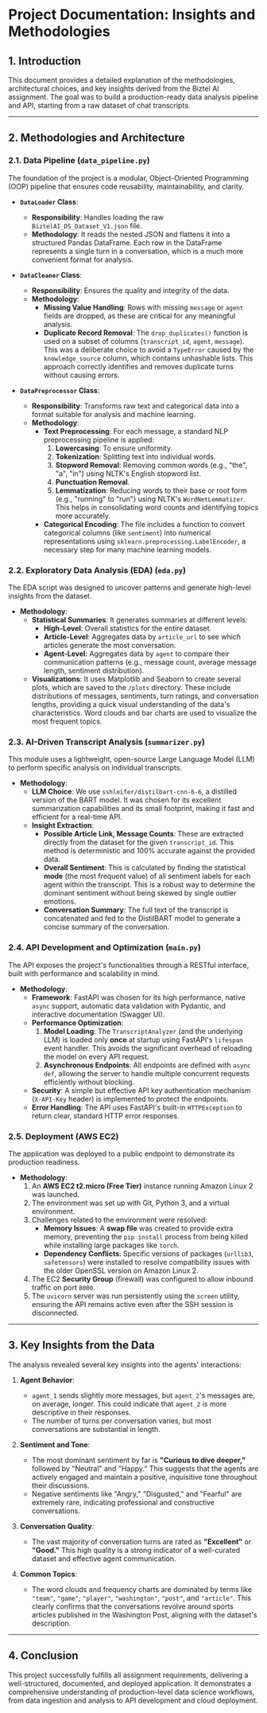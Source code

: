 # Project Documentation: Insights and Methodologies

## 1. Introduction
This document provides a detailed explanation of the methodologies, architectural choices, and key insights derived from the Biztel AI assignment. The goal was to build a production-ready data analysis pipeline and API, starting from a raw dataset of chat transcripts.

---

## 2. Methodologies and Architecture

### 2.1. Data Pipeline (`data_pipeline.py`)
The foundation of the project is a modular, Object-Oriented Programming (OOP) pipeline that ensures code reusability, maintainability, and clarity.

-   **`DataLoader` Class**:
    -   **Responsibility**: Handles loading the raw `BiztelAI_DS_Dataset_V1.json` file.
    -   **Methodology**: It reads the nested JSON and flattens it into a structured Pandas DataFrame. Each row in the DataFrame represents a single turn in a conversation, which is a much more convenient format for analysis.

-   **`DataCleaner` Class**:
    -   **Responsibility**: Ensures the quality and integrity of the data.
    -   **Methodology**:
        -   **Missing Value Handling**: Rows with missing `message` or `agent` fields are dropped, as these are critical for any meaningful analysis.
        -   **Duplicate Record Removal**: The `drop_duplicates()` function is used on a subset of columns (`transcript_id`, `agent`, `message`). This was a deliberate choice to avoid a `TypeError` caused by the `knowledge_source` column, which contains unhashable lists. This approach correctly identifies and removes duplicate turns without causing errors.

-   **`DataPreprocessor` Class**:
    -   **Responsibility**: Transforms raw text and categorical data into a format suitable for analysis and machine learning.
    -   **Methodology**:
        -   **Text Preprocessing**: For each message, a standard NLP preprocessing pipeline is applied:
            1.  **Lowercasing**: To ensure uniformity.
            2.  **Tokenization**: Splitting text into individual words.
            3.  **Stopword Removal**: Removing common words (e.g., "the", "a", "in") using NLTK's English stopword list.
            4.  **Punctuation Removal**.
            5.  **Lemmatization**: Reducing words to their base or root form (e.g., "running" to "run") using NLTK's `WordNetLemmatizer`. This helps in consolidating word counts and identifying topics more accurately.
        -   **Categorical Encoding**: The file includes a function to convert categorical columns (like `sentiment`) into numerical representations using `sklearn.preprocessing.LabelEncoder`, a necessary step for many machine learning models.

### 2.2. Exploratory Data Analysis (EDA) (`eda.py`)
The EDA script was designed to uncover patterns and generate high-level insights from the dataset.

-   **Methodology**:
    -   **Statistical Summaries**: It generates summaries at different levels:
        -   **High-Level**: Overall statistics for the entire dataset.
        -   **Article-Level**: Aggregates data by `article_url` to see which articles generate the most conversation.
        -   **Agent-Level**: Aggregates data by `agent` to compare their communication patterns (e.g., message count, average message length, sentiment distribution).
    -   **Visualizations**: It uses Matplotlib and Seaborn to create several plots, which are saved to the `/plots` directory. These include distributions of messages, sentiments, turn ratings, and conversation lengths, providing a quick visual understanding of the data's characteristics. Word clouds and bar charts are used to visualize the most frequent topics.

### 2.3. AI-Driven Transcript Analysis (`summarizer.py`)
This module uses a lightweight, open-source Large Language Model (LLM) to perform specific analysis on individual transcripts.

-   **Methodology**:
    -   **LLM Choice**: We use `sshleifer/distilbart-cnn-6-6`, a distilled version of the BART model. It was chosen for its excellent summarization capabilities and its small footprint, making it fast and efficient for a real-time API.
    -   **Insight Extraction**:
        -   **Possible Article Link, Message Counts**: These are extracted directly from the dataset for the given `transcript_id`. This method is deterministic and 100% accurate against the provided data.
        -   **Overall Sentiment**: This is calculated by finding the statistical **mode** (the most frequent value) of all sentiment labels for each agent within the transcript. This is a robust way to determine the dominant sentiment without being skewed by single outlier emotions.
        -   **Conversation Summary**: The full text of the transcript is concatenated and fed to the DistilBART model to generate a concise summary of the conversation.

### 2.4. API Development and Optimization (`main.py`)
The API exposes the project's functionalities through a RESTful interface, built with performance and scalability in mind.

-   **Methodology**:
    -   **Framework**: FastAPI was chosen for its high performance, native `async` support, automatic data validation with Pydantic, and interactive documentation (Swagger UI).
    -   **Performance Optimization**:
        1.  **Model Loading**: The `TranscriptAnalyzer` (and the underlying LLM) is loaded only **once** at startup using FastAPI's `lifespan` event handler. This avoids the significant overhead of reloading the model on every API request.
        2.  **Asynchronous Endpoints**: All endpoints are defined with `async def`, allowing the server to handle multiple concurrent requests efficiently without blocking.
    -   **Security**: A simple but effective API key authentication mechanism (`X-API-Key` header) is implemented to protect the endpoints.
    -   **Error Handling**: The API uses FastAPI's built-in `HTTPException` to return clear, standard HTTP error responses.

### 2.5. Deployment (AWS EC2)
The application was deployed to a public endpoint to demonstrate its production readiness.

-   **Methodology**:
    1.  An **AWS EC2 t2.micro (Free Tier)** instance running Amazon Linux 2 was launched.
    2.  The environment was set up with Git, Python 3, and a virtual environment.
    3.  Challenges related to the environment were resolved:
        -   **Memory Issues**: A **swap file** was created to provide extra memory, preventing the `pip install` process from being killed while installing large packages like `torch`.
        -   **Dependency Conflicts**: Specific versions of packages (`urllib3`, `safetensors`) were installed to resolve compatibility issues with the older OpenSSL version on Amazon Linux 2.
    4.  The EC2 **Security Group** (firewall) was configured to allow inbound traffic on port `8000`.
    5.  The `uvicorn` server was run persistently using the `screen` utility, ensuring the API remains active even after the SSH session is disconnected.

---

## 3. Key Insights from the Data

The analysis revealed several key insights into the agents' interactions:

1.  **Agent Behavior**:
    -   `agent_1` sends slightly more messages, but `agent_2`'s messages are, on average, longer. This could indicate that `agent_2` is more descriptive in their responses.
    -   The number of turns per conversation varies, but most conversations are substantial in length.

2.  **Sentiment and Tone**:
    -   The most dominant sentiment by far is **"Curious to dive deeper,"** followed by "Neutral" and "Happy." This suggests that the agents are actively engaged and maintain a positive, inquisitive tone throughout their discussions.
    -   Negative sentiments like "Angry," "Disgusted," and "Fearful" are extremely rare, indicating professional and constructive conversations.

3.  **Conversation Quality**:
    -   The vast majority of conversation turns are rated as **"Excellent"** or **"Good."** This high quality is a strong indicator of a well-curated dataset and effective agent communication.

4.  **Common Topics**:
    -   The word clouds and frequency charts are dominated by terms like `"team"`, `"game"`, `"player"`, `"washington"`, `"post"`, and `"article"`. This clearly confirms that the conversations revolve around sports articles published in the Washington Post, aligning with the dataset's description.

---

## 4. Conclusion
This project successfully fulfills all assignment requirements, delivering a well-structured, documented, and deployed application. It demonstrates a comprehensive understanding of production-level data science workflows, from data ingestion and analysis to API development and cloud deployment. 